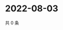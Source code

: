 # 2022-08-03

共 0 条

<!-- BEGIN WEIBO -->
<!-- 最后更新时间 Wed Aug 03 2022 02:00:45 GMT+0800 (China Standard Time) -->

<!-- END WEIBO -->
